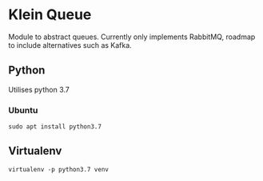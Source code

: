 # Klein Queue

Module to abstract queues. Currently only implements RabbitMQ, roadmap to include alternatives such as Kafka.

## Python

Utilises python 3.7

### Ubuntu

```
sudo apt install python3.7
```

## Virtualenv

```
virtualenv -p python3.7 venv
```
